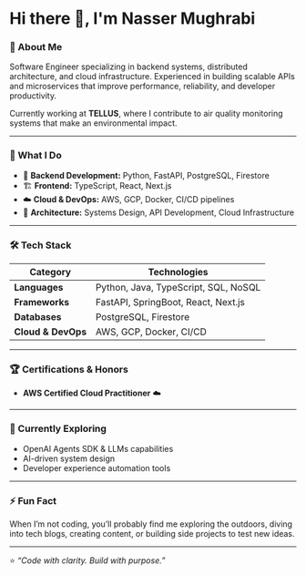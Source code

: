 # Hi there 👋, I'm Nasser Mughrabi

### 🚀 About Me
Software Engineer specializing in backend systems, distributed architecture, and cloud infrastructure. 
Experienced in building scalable APIs and microservices that improve performance, reliability, and developer productivity.

Currently working at **TELLUS**, where I contribute to air quality monitoring systems that make an environmental impact.

---

### 🧠 What I Do

- 🔭 **Backend Development:** Python, FastAPI, PostgreSQL, Firestore
- 🏗️ **Frontend:** TypeScript, React, Next.js
- ☁️ **Cloud & DevOps:** AWS, GCP, Docker, CI/CD pipelines  
- 🧩 **Architecture:** Systems Design, API Development, Cloud Infrastructure  

---

### 🛠️ Tech Stack

| Category | Technologies |
|-----------|---------------|
| **Languages** | Python, Java, TypeScript, SQL, NoSQL |
| **Frameworks** | FastAPI, SpringBoot, React, Next.js |
| **Databases** | PostgreSQL, Firestore |
| **Cloud & DevOps** | AWS, GCP, Docker, CI/CD

---

### 🏆 Certifications & Honors

- **AWS Certified Cloud Practitioner** ☁️  

---

### 🌱 Currently Exploring
- OpenAI Agents SDK & LLMs capabilities
- AI-driven system design
- Developer experience automation tools  

---

### ⚡ Fun Fact
When I’m not coding, you’ll probably find me exploring the outdoors, diving into tech blogs, creating content, or building side projects to test new ideas.

---

⭐️ _“Code with clarity. Build with purpose.”_  
